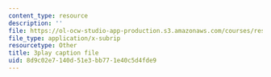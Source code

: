 ```yaml
---
content_type: resource
description: ''
file: https://ol-ocw-studio-app-production.s3.amazonaws.com/courses/res-3-003-learn-to-build-your-own-videogame-with-the-unity-game-engine-and-microsoft-kinect-january-iap-2017/8d9c02e7140d51e3bb771e40c5d4fde9_7a4NYOOSVfI.vtt
file_type: application/x-subrip
resourcetype: Other
title: 3play caption file
uid: 8d9c02e7-140d-51e3-bb77-1e40c5d4fde9
---
```

